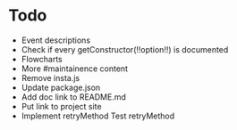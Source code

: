 # Todo

* Event descriptions
* Check if every getConstructor(!!option!!) is documented
* Flowcharts
* More #maintainence content
* Remove insta.js
* Update package.json
* Add doc link to README.md
* Put link to project site
* Implement retryMethod Test retryMethod